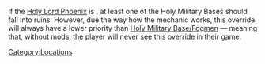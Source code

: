 If the [Holy Lord Phoenix](Holy_Lord_Phoenix.md "wikilink") is [](World_States.md), at least one of the Holy Military
Bases should fall into ruins. However, due the way how the [](Town_Overrides.md) mechanic works, this override will
always have a lower priority than [Holy Military
Base/Fogmen](Holy_Military_Base/Fogmen "wikilink") — meaning that,
without mods, the player will never see this override in their game.

[Category:Locations](Category:Locations "wikilink")